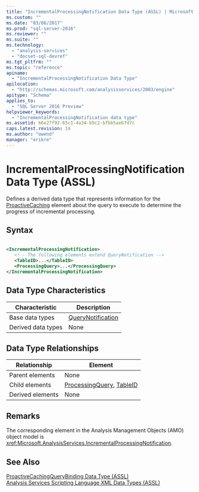 ```yaml
---
title: "IncrementalProcessingNotification Data Type (ASSL) | Microsoft Docs"
ms.custom: ""
ms.date: "03/06/2017"
ms.prod: "sql-server-2016"
ms.reviewer: ""
ms.suite: ""
ms.technology: 
  - "analysis-services"
  - "docset-sql-devref"
ms.tgt_pltfrm: ""
ms.topic: "reference"
apiname: 
  - "IncrementalProcessingNotification Data Type"
apilocation: 
  - "http://schemas.microsoft.com/analysisservices/2003/engine"
apitype: "Schema"
applies_to: 
  - "SQL Server 2016 Preview"
helpviewer_keywords: 
  - "IncrementalProcessingNotification data type"
ms.assetid: 66e27f92-65c1-4a34-b9c2-bfbb5aeb7d7c
caps.latest.revision: 14
ms.author: "owend"
manager: "erikre"
---
```

# IncrementalProcessingNotification Data Type (ASSL)
  Defines a derived data type that represents information for the [ProactiveCaching](../../../analysis-services/scripting/objects/proactivecaching-element-assl.md) element about the query to execute to determine the progress of incremental processing.  
  
## Syntax  
  
```xml  
  
<IncrementalProcessingNotification>  
   <!-- The following elements extend QueryNotification -->  
   <TableID>...</TableID>  
   <ProcessingQuery>...</ProcessingQuery>  
</IncrementalProcessingNotification>  
```  
  
## Data Type Characteristics  
  
|Characteristic|Description|  
|--------------------|-----------------|  
|Base data types|[QueryNotification](../../../analysis-services/scripting/objects/querynotification-element-assl.md)|  
|Derived data types|None|  
  
## Data Type Relationships  
  
|Relationship|Element|  
|------------------|-------------|  
|Parent elements|None|  
|Child elements|[ProcessingQuery](../../../analysis-services/scripting/properties/processingquery-element-assl.md), [TableID](../../../analysis-services/scripting/properties/tableid-element-assl.md)|  
|Derived elements|None|  
  
## Remarks  
 The corresponding element in the Analysis Management Objects (AMO) object model is <xref:Microsoft.AnalysisServices.IncrementalProcessingNotification>.  
  
## See Also  
 [ProactiveCachingQueryBinding Data Type &#40;ASSL&#41;](../../../analysis-services/scripting/data-type/proactivecachingquerybinding-data-type-assl.md)   
 [Analysis Services Scripting Language XML Data Types &#40;ASSL&#41;](../../../analysis-services/scripting/data-type/analysis-services-scripting-language-xml-data-types-assl.md)  
  
  